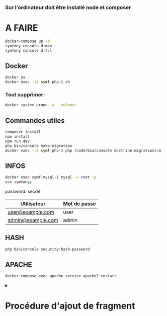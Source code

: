 ### Sur l'ordinateur doit être installé node et composer 

# **A FAIRE**
```bash
docker-compose up -d
symfony console d:m:m
symfony console d:f:l
```
## **Docker**
```bash
docker ps
docker exec -it symf-php-1 sh
```
### **Tout supprimer:**
```bash 
docker system prune -a --volumes
```

## **Commandes utiles**
```bash 
composer install
npm install
npm run dev
php bin/console make:migration
docker exec -it symf-php-1 php /code/bin/console doctrine:migrations:migrate --no-interaction
```

## **INFOS**
```bash
docker exec symf-mysql-1 mysql -u root -p
use symfony;
```
password: secret

| Utilisateur       | Mot de passe        |
|-------------------|---------------------|
| user@example.com  | user                |
| admin@example.com | admin               |

## **HASH**
```bash
php bin/console security:hash-password
```

## **APACHE**
```bash
docker-compose exec apache service apache2 restart
```

<details>
  <summary><h1>Procédure d'ajout de fragment</h1></summary>

## **1. Dans le template**
### **a) Définir les besoins**
- Déterminez si un **fragment supplémentaire** est nécessaire au niveau de l'URL.

### **b) Création d'un bouton pour le nouveau fragment**
- Créez un bouton avec les attributs `data-fragment` appropriés pour accéder au nouveau template.

**Exemple :**
```html
<div class="d-flex flex-column align-items-center p-1" style="position: relative; width: 130px;">
    <button 
        type="button" 
        data-fragment="link-PageRepertoire"
        data-dossier="{{ dossier.id }}"  <!-- Nouveau fragment dans l'URL -->
        class="change-fragment btn d-flex flex-column flex-start align-items-center text-decoration-none"
        style="position: absolute; top: 0; left: 0; right: 0; bottom: 0; background-color: transparent; border: none; z-index: 1; padding: 0;">
    </button>
    <i class="fas fa-folder fa-3x text-center text-warning"></i>
    <p class='text-black'>{{ dossier.name }}</p>
</div>
```
##  2. Dans le contrôleur
### a) Vérifiez la présence du nouveau fragment
Utilisez `Request` pour récupérer le fragment depuis l'URL :
```php
$dossierId = $request->query->get('dossier');
```

### b) Gérez la condition d'existence
Si le fragment est requis, passez sa valeur (ou `null`) au service :
```php
$formData = $this->routeDataService->getFormData($fragment, $dossierId ? (int) $dossierId : null);
```

### c) Mettez à jour la route AJAX
Vérifiez que la route `/changefragment` gère aussi le nouveau fragment. Cela permettra de mettre à jour les données via les requêtes AJAX.

## 3. Dans le service
### a) Préparez la route
Ajoutez le support du nouveau fragment dans `RouteDataService.php`.

### b) Mettez à jour `getFormData()`
Ajoutez un nouvel argument optionnel pour prendre en charge le fragment :
```php
public function getFormData(string $fragment, ?int $dossierId = null): array
```

### c) Mettez à jour `getTemplateMapping()`
Associez le fragment à son template correspondant :
```php
'link-Acceuil' => 'userPage/_mainContent.html.twig',
```

### d) Ajoutez le fragment dans `getRouteConfig()`
Vérifiez si le fragment est défini avant de l'envoyer à la fonction :
```php
$dossierId 
    ? $routeConfig = $this->getRouteConfig($dossiersDocuments, $user, $dossierId) 
    : $routeConfig = $this->getRouteConfig($dossiersDocuments, $user);
```

Adaptez la signature de la fonction pour inclure le fragment :
```php
private function getRouteConfig(array $dossiersDocuments, $user, ?int $dossierId = null): array
```

### e) Construisez les données nécessaires
Ajoutez les entités et formulaires requis dans la configuration des routes.

**Exemple :**
```php
'link-PageRepertoire' => $this->createLinkConfig([
    'addContact' => \App\Form\ContactType::class,   
    'addRepertoire' => \App\Form\RepertoireType::class,
], [
    'dossier' => $dossierId ? $this->entityManager->getRepository(\App\Entity\Dossier::class)->find($dossierId) : null,
    'repertoires' => $dossierId ? $this->entityManager->getRepository(\App\Entity\Repertoire::class)->findBy(['dossier' => $dossierId]) : [],
    'contacts' => $this->entityManager->getRepository(\App\Entity\Contact::class)->findAll(),
]),
```

### f) Ajoutez les recherches d'entités
Vérifiez la présence du fragment et appliquez les fonctions de recherche nécessaires :
```php
[
    'dossier' => $dossierId ? $this->entityManager->getRepository(\App\Entity\Dossier::class)->find($dossierId) : null,
    'repertoires' => $dossierId ? $this->entityManager->getRepository(\App\Entity\Repertoire::class)->findBy(['dossier' => $dossierId]) : [],
    'contacts' => $this->entityManager->getRepository(\App\Entity\Contact::class)->findAll(),
],
```

### g) Référencement dans les switches
Si une nouvelle entité est introduite, ajoutez-la dans le `switch` pour gérer les vues :
```php
...\App\Entity\Contact)->createView();
```

## IMPORTANT
Les données supplémentaires (au-delà de `services` et `user`) doivent être vérifiées et ajoutées dans le deuxième tableau lors de l'appel de `createLinkConfig()`.

##  4. Dans le assets/js/user/main.js
### a) Ajouter le nouveau fragment à loadFragment()
```js
loadFragment(dossierId = null)
```

### b) Préparer le fragment pour l'url dans loadFragment()
```js
if (dossierId) { url += `&dossier=${dossierId}`;}
history.pushState(null, '', `?fragment=${fragment}${dossierId ? '&dossier=' + dossierId : ''}`);
```

### c) Si besoin d'autres fonctions, ajouter dans updateFragmentContent(fragment) 
Où fragment est le fragment de base, rien à changer ici
Ajouter l'import de la fonction...
```js
import { repertoire } from './repertoire.js';
case 'link-Repertoire':
    repertoire();
    break;
```

### d) Dans la fonction d'appel UserContent.addEventListener ('click', async function(event)) -> button
On récupère le nouveau fragment et on vérifie s'il existe
```js
const dossier = button.getAttribute('data-dossier');
dossier ? await loadFragment(fragment, dossier) : await loadFragment(fragment); 
```

### e) Dans la fonction d'appel window.addEventListener('popstate', async function() {}) -> actualisation
On récupère le nouveau fragment et on vérifie s'il existe
```js
const dossierIdFromUrl = urlParams.get('dossier');
    
if (fragmentFromUrl) {
    dossierIdFromUrl ? await loadFragment(fragmentFromUrl, dossierIdFromUrl) : await loadFragment(fragmentFromUrl);
} 
```

</details>